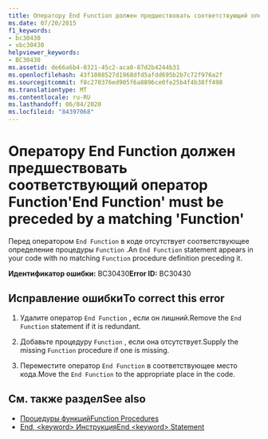 ```yaml
---
title: Оператору End Function должен предшествовать соответствующий оператор Function
ms.date: 07/20/2015
f1_keywords:
- bc30430
- vbc30430
helpviewer_keywords:
- BC30430
ms.assetid: de66a6b4-0321-45c2-aca0-87d2b4244b31
ms.openlocfilehash: 43f1088527d1968dfd5afdd695b2b7c72f976a2f
ms.sourcegitcommit: f8c270376ed905f6a8896ce0fe25b4f4b38ff498
ms.translationtype: MT
ms.contentlocale: ru-RU
ms.lasthandoff: 06/04/2020
ms.locfileid: "84397068"
---
```

# <a name="end-function-must-be-preceded-by-a-matching-function"></a><span data-ttu-id="abb21-102">Оператору End Function должен предшествовать соответствующий оператор Function</span><span class="sxs-lookup"><span data-stu-id="abb21-102">'End Function' must be preceded by a matching 'Function'</span></span>
<span data-ttu-id="abb21-103">Перед оператором `End Function` в коде отсутствует соответствующее определение процедуры `Function` .</span><span class="sxs-lookup"><span data-stu-id="abb21-103">An `End Function` statement appears in your code with no matching `Function` procedure definition preceding it.</span></span>  
  
 <span data-ttu-id="abb21-104">**Идентификатор ошибки:** BC30430</span><span class="sxs-lookup"><span data-stu-id="abb21-104">**Error ID:** BC30430</span></span>  
  
## <a name="to-correct-this-error"></a><span data-ttu-id="abb21-105">Исправление ошибки</span><span class="sxs-lookup"><span data-stu-id="abb21-105">To correct this error</span></span>  
  
1. <span data-ttu-id="abb21-106">Удалите оператор `End Function` , если он лишний.</span><span class="sxs-lookup"><span data-stu-id="abb21-106">Remove the `End Function` statement if it is redundant.</span></span>  
  
2. <span data-ttu-id="abb21-107">Добавьте процедуру `Function` , если она отсутствует.</span><span class="sxs-lookup"><span data-stu-id="abb21-107">Supply the missing `Function` procedure if one is missing.</span></span>  
  
3. <span data-ttu-id="abb21-108">Переместите оператор `End Function` в соответствующее место кода.</span><span class="sxs-lookup"><span data-stu-id="abb21-108">Move the `End Function` to the appropriate place in the code.</span></span>  
  
## <a name="see-also"></a><span data-ttu-id="abb21-109">См. также раздел</span><span class="sxs-lookup"><span data-stu-id="abb21-109">See also</span></span>

- [<span data-ttu-id="abb21-110">Процедуры функций</span><span class="sxs-lookup"><span data-stu-id="abb21-110">Function Procedures</span></span>](../programming-guide/language-features/procedures/function-procedures.md)
- [<span data-ttu-id="abb21-111">End, \<keyword> Инструкция</span><span class="sxs-lookup"><span data-stu-id="abb21-111">End \<keyword> Statement</span></span>](../language-reference/statements/end-keyword-statement.md)
